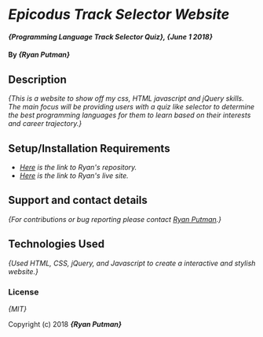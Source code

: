 # _Epicodus Track Selector Website_

#### _{Programming Language Track Selector Quiz}, {June 1 2018}_

#### By _**{Ryan Putman}**_

## Description

_{This is a website to show off my css, HTML javascript and jQuery skills. The main focus will be providing users with a quiz like selector to determine the best programming languages for them to learn based on their interests and career trajectory.}_

## Setup/Installation Requirements

* _[Here](https://github.com/putman10/track-suggester.git) is the link to Ryan's repository._
* _[Here](https://putman10.github.io/track-suggester/) is the link to Ryan's live site._


## Support and contact details

_{For contributions or bug reporting please contact [Ryan Putman](mailto:putman10@me.com).}_

## Technologies Used

_{Used HTML, CSS, jQuery, and Javascript to create a interactive and stylish website.}_


### License

*{MIT}*

Copyright (c) 2018 **_{Ryan Putman}_**
